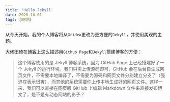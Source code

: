 ```yaml
---
title: 'Hello Jekyll'
date: 2020-10-01
tags: [随想]
---
```

从今天开始，我的个人博客将从`Gridea`更改为更方便的`Jekyll`，并使用美观的主题。

大佬田琦在[博客](https://tianqi.name/blog/2015/10/14/about-this-blog.html)上这么描述用`Github Page`和`Jekyll`搭建博客的方便：
> 这个博客使用的是 Jekyll 博客系统，因为 GitHub Page 上已经搭建好了一个 Jekyll 的运行环境，我们只需上传源码即可，GitHub 会在后台自生成网页文件，不需要本地编译了，不需要为源码和网页文件分别建立分支了（强迫症表示很爽），而其他的系统需要你上传本地生成好的网页文件。这样一来，我们可以直接在网页版 GitHub 上编辑 Markdown 文件来直接发布博文了，是不是有动态网站的影子？